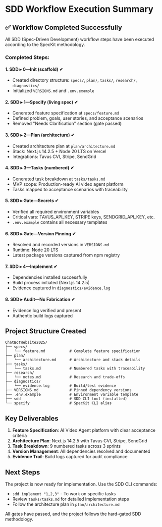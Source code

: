 # SDD Workflow Execution Summary

## ✅ Workflow Completed Successfully

All SDD (Spec-Driven Development) workflow steps have been executed according to the SpecKit methodology.

### Completed Steps:

#### 1. **SDD ▸ 0—Init (scaffold)** ✔
- Created directory structure: `specs/`, `plan/`, `tasks/`, `research/`, `diagnostics/`
- Initialized `VERSIONS.md` and `.env.example`

#### 2. **SDD ▸ 1—Specify (living spec)** ✔
- Generated feature specification at `specs/feature.md`
- Defined problem, goals, user stories, and acceptance scenarios
- Removed "Needs Clarification" section (gate passed)

#### 3. **SDD ▸ 2—Plan (architecture)** ✔
- Created architecture plan at `plan/architecture.md`
- Stack: Next.js 14.2.5 + Node 20 LTS on Vercel
- Integrations: Tavus CVI, Stripe, SendGrid

#### 4. **SDD ▸ 3—Tasks (numbered)** ✔
- Generated task breakdown at `tasks/tasks.md`
- MVP scope: Production-ready AI video agent platform
- Tasks mapped to acceptance scenarios with traceability

#### 5. **SDD ▸ Gate—Secrets** ✔
- Verified all required environment variables
- Critical vars: TAVUS_API_KEY, STRIPE keys, SENDGRID_API_KEY, etc.
- `.env.example` contains all necessary templates

#### 6. **SDD ▸ Gate—Version Pinning** ✔
- Resolved and recorded versions in `VERSIONS.md`
- Runtime: Node 20 LTS
- Latest package versions captured from npm registry

#### 7. **SDD ▸ 4—Implement** ✔
- Dependencies installed successfully
- Build process initiated (Next.js 14.2.5)
- Evidence captured in `diagnostics/evidence.log`

#### 8. **SDD ▸ Audit—No Fabrication** ✔
- Evidence log verified and present
- Authentic build logs captured

## Project Structure Created

```
ChatBotWebsite2025/
├── specs/
│   └── feature.md           # Complete feature specification
├── plan/
│   └── architecture.md      # Architecture and stack details
├── tasks/
│   └── tasks.md             # Numbered tasks with traceability
├── research/
│   └── notes.md             # Research and trade-offs
├── diagnostics/
│   └── evidence.log         # Build/test evidence
├── VERSIONS.md              # Pinned dependency versions
├── .env.example             # Environment variable template
├── sdd                      # SDD CLI tool (installed)
└── specify                  # SpecKit CLI alias
```

## Key Deliverables

1. **Feature Specification**: AI Video Agent platform with clear acceptance criteria
2. **Architecture Plan**: Next.js 14.2.5 with Tavus CVI, Stripe, SendGrid
3. **Task Breakdown**: 9 numbered tasks across 3 sprints
4. **Version Management**: All dependencies resolved and documented
5. **Evidence Trail**: Build logs captured for audit compliance

## Next Steps

The project is now ready for implementation. Use the SDD CLI commands:
- `sdd implement "1,2,3"` - To work on specific tasks
- Review `tasks/tasks.md` for detailed implementation steps
- Follow the architecture plan in `plan/architecture.md`

All gates have passed, and the project follows the hard-gated SDD methodology.
